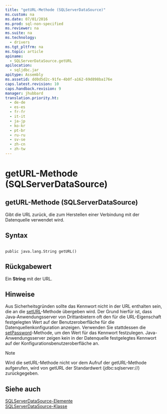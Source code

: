 ```yaml
---
title: "getURL-Methode (SQLServerDataSource)"
ms.custom: na
ms.date: 07/01/2016
ms.prod: sql-non-specified
ms.reviewer: na
ms.suite: na
ms.technology: 
  - drivers
ms.tgt_pltfrm: na
ms.topic: article
apiname: 
  - SQLServerDataSource.getURL
apilocation: 
  - sqljdbc.jar
apitype: Assembly
ms.assetid: dd0d5d2c-91fe-4b0f-a162-69d898ba176e
caps.latest.revision: 10
caps.handback.revision: 9
manager: jhubbard
translation.priority.ht: 
  - de-de
  - es-es
  - fr-fr
  - it-it
  - ja-jp
  - ko-kr
  - pt-br
  - ru-ru
  - sv-se
  - zh-cn
  - zh-tw
---
```

# getURL-Methode (SQLServerDataSource)
    
## getURL\-Methode \(SQLServerDataSource\)  
 Gibt die URL zurück, die zum Herstellen einer Verbindung mit der Datenquelle verwendet wird.  
  
## Syntax  
  
```  
  
public java.lang.String getURL()  
```  
  
## Rückgabewert  
 Ein **String** mit der URL.  
  
## Hinweise  
 Aus Sicherheitsgründen sollte das Kennwort nicht in der URL enthalten sein, die an die [setURL](../content/setURL-Method--SQLServerDataSource-.md)\-Methode übergeben wird. Der Grund hierfür ist, dass Java\-Anwendungsserver von Drittanbietern oft den für die URL\-Eigenschaft festgelegten Wert auf der Benutzeroberfläche für die Datenquellenkonfiguration anzeigen. Verwenden Sie stattdessen die [setPassword](../content/setPassword-Method--SQLServerDataSource-.md)\-Methode, um den Wert für das Kennwort festzulegen. Java\-Anwendungsserver zeigen kein in der Datenquelle festgelegtes Kennwort auf der Konfigurationsbenutzeroberfläche an.  
  
> [!NOTE]  
>  Wird die setURL\-Methode nicht vor dem Aufruf der getURL\-Methode aufgerufen, wird von getURL der Standardwert \(jdbc:sqlserver:\/\/\) zurückgegeben.  
  
## Siehe auch  
 [SQLServerDataSource-Elemente](../content/SQLServerDataSource-Members.md)   
 [SQLServerDataSource-Klasse](../content/SQLServerDataSource-Class.md)  
  
  